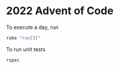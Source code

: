 # 2022 Advent of Code
To execute a day, run
```bash
rake "run[3]"
```

To run unit tests
```bash
rspec
```